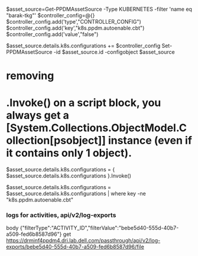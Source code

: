 $asset_source=Get-PPDMAssetSource -Type KUBERNETES -filter 'name eq "barak-tkg"'
$controller_config=@{}
$controller_config.add('type',"CONTROLLER_CONFIG")
$controller_config.add('key',"k8s.ppdm.autoenable.cbt")
$controller_config.add('value',"false")


$asset_source.details.k8s.configurations += $controller_config
Set-PPDMAssetSource -id $asset_source.id -configobject $asset_source




# removing
# .Invoke() on a script block, you always get a [System.Collections.ObjectModel.Collection[psobject]] instance (even if it contains only 1 object).


$asset_source.details.k8s.configurations = { $asset_source.details.k8s.configurations }.Invoke()


$asset_source.details.k8s.configurations = $asset_source.details.k8s.configurations | where key -ne "k8s.ppdm.autoenable.cbt"


### logs for activities, api/v2/log-exports
body {"filterType":"ACTIVITY_ID","filterValue":"bebe5d40-555d-40b7-a509-fed6b8587d96"}
get
https://drminf4ppdm4.dri.lab.dell.com/passthrough/api/v2/log-exports/bebe5d40-555d-40b7-a509-fed6b8587d96/file